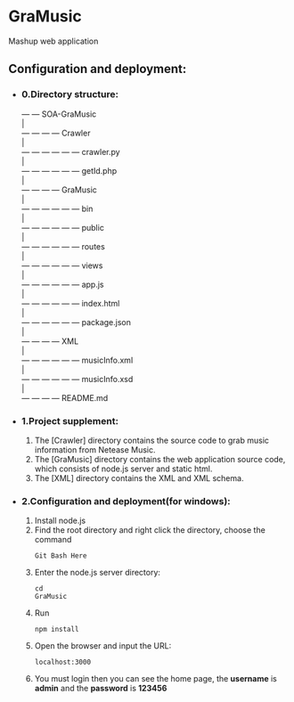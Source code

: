 # GraMusic
Mashup web application   
## Configuration and deployment:  
   
* ### 0.Directory structure:      
    — — SOA-GraMusic   
    |   
    — — — — Crawler   
    |   
    — — — — — — crawler.py   
    |   
    — — — — — — getId.php   
    |   
    — — — — GraMusic  
    |   
    — — — — — — bin   
    |   
    — — — — — — public   
    |   
    — — — — — — routes   
    |   
    — — — — — — views   
    |   
    — — — — — — app.js   
    |   
    — — — — — — index.html   
    |   
    — — — — — — package.json   
    |   
    — — — — XML   
    |   
    — — — — — — musicInfo.xml   
    |   
    — — — — — — musicInfo.xsd   
    |    
    — — — — README.md   

* ### 1.Project supplement: 
  1. The [Crawler] directory contains the source code to grab music information from Netease Music.   
  2. The [GraMusic] directory contains the web application source code, which consists of node.js server and static html.   
  3. The [XML] directory contains the XML and XML schema.   

* ### 2.Configuration and deployment(for windows):
  1. Install node.js   
  2. Find the root directory and right click the directory, choose the command <pre><code>Git Bash Here</code></pre>   
  3. Enter the node.js server directory: <pre><code>cd GraMusic</code></pre>      
  4. Run <pre><code>npm install</code></pre>   
  5. Open the browser and input the URL: <pre><code>localhost:3000</code></pre>
  6. You must login then you can see the home page, the <b>username</b> is <b>admin</b> and the <b>password</b> is <b>123456</b>   

